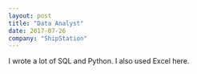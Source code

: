 ```yaml
---
layout: post
title: "Data Analyst"
date: 2017-07-26
company: "ShipStation"
---
```


I wrote a lot of SQL and Python. I also used Excel here.